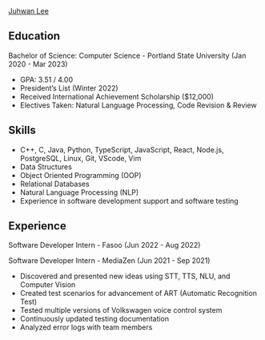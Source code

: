 <div class="badge-base LI-profile-badge" data-locale="ko_KR" data-size="medium" data-theme="dark" data-type="VERTICAL" data-vanity="juhwan-lee-352544232" data-version="v1"><a class="badge-base__link LI-simple-link" href="https://www.linkedin.com/in/juhwan-lee-352544232?trk=profile-badge">Juhwan Lee</a></div>


## Education

Bachelor of Science: Computer Science - Portland State University (Jan 2020 - Mar 2023)
- GPA: 3.51 / 4.00
- President’s List (Winter 2022)
- Received International Achievement Scholarship ($12,000)
- Electives Taken: Natural Language Processing, Code Revision & Review

## Skills
- C++, C, Java, Python, TypeScript, JavaScript, React, Node.js, PostgreSQL, Linux, Git, VScode, Vim
- Data Structures
- Object Oriented Programming (OOP)
- Relational Databases
- Natural Language Processing (NLP)
- Experience in software development support and software testing

## Experience

Software Developer Intern - Fasoo (Jun 2022 - Aug 2022)

Software Developer Intern - MediaZen (Jun 2021 - Sep 2021)
- Discovered and presented new ideas using STT, TTS, NLU, and Computer Vision
- Created test scenarios for advancement of ART (Automatic Recognition Test)
- Tested multiple versions of Volkswagen voice control system
- Continuously updated testing documentation
- Analyzed error logs with team members
